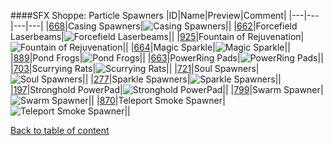 ####SFX Shoppe: Particle Spawners
|ID|Name|Preview|Comment|
|---|---|---|---|
|[668](https://github.com/alexey-lysiuk/Realm667-AAA-Cache/raw/master/0668.zip)|Casing Spawners|![Casing Spawners](http://www.realm667.com//images/content/repository/sfxshoppe/CasingSpawners.png)||
|[662](https://github.com/alexey-lysiuk/Realm667-AAA-Cache/raw/master/0662.zip)|Forcefield Laserbeams|![Forcefield Laserbeams](http://www.realm667.com//images/content/repository/sfxshoppe/Forcefield.png)||
|[925](https://github.com/alexey-lysiuk/Realm667-AAA-Cache/raw/master/0925.zip)|Fountain of Rejuvenation|![Fountain of Rejuvenation](http://www.realm667.com//images/content/repository/sfxshoppe/RejuvenationFountain.png)||
|[664](https://github.com/alexey-lysiuk/Realm667-AAA-Cache/raw/master/0664.zip)|Magic Sparkle|![Magic Sparkle](http://www.realm667.com//images/content/repository/sfxshoppe/SparkleFX.png)||
|[889](https://github.com/alexey-lysiuk/Realm667-AAA-Cache/raw/master/0889.zip)|Pond Frogs|![Pond Frogs](http://www.realm667.com//images/content/repository/sfxshoppe/PondFrogs.png)||
|[663](https://github.com/alexey-lysiuk/Realm667-AAA-Cache/raw/master/0663.zip)|PowerRing Pads|![PowerRing Pads](http://www.realm667.com//images/content/repository/sfxshoppe/PowerRingPads.png)||
|[703](https://github.com/alexey-lysiuk/Realm667-AAA-Cache/raw/master/0703.zip)|Scurrying Rats|![Scurrying Rats](http://www.realm667.com//images/content/repository/sfxshoppe/ScurryingRats.png)||
|[721](https://github.com/alexey-lysiuk/Realm667-AAA-Cache/raw/master/0721.zip)|Soul Spawners|![Soul Spawners](http://www.realm667.com//images/content/repository/sfxshoppe/SoulSpawner.png)||
|[277](https://github.com/alexey-lysiuk/Realm667-AAA-Cache/raw/master/0277.zip)|Sparkle Spawners|![Sparkle Spawners](http://www.realm667.com//images/content/repository/sfxshoppe/SparkleSpawner.png)||
|[197](https://github.com/alexey-lysiuk/Realm667-AAA-Cache/raw/master/0197.zip)|Stronghold PowerPad|![Stronghold PowerPad](http://www.realm667.com//images/content/repository/sfxshoppe/StrongholdPowerPads.png)||
|[799](https://github.com/alexey-lysiuk/Realm667-AAA-Cache/raw/master/0799.zip)|Swarm Spawner|![Swarm Spawner](http://www.realm667.com//images/content/repository/sfxshoppe/SwarmSpawner.png)||
|[870](https://github.com/alexey-lysiuk/Realm667-AAA-Cache/raw/master/0870.zip)|Teleport Smoke Spawner|![Teleport Smoke Spawner](http://www.realm667.com//images/content/repository/sfxshoppe/HexenSmoke.png)||

[Back to table of content](readme.md)
